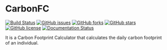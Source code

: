 # CarbonFC
 
[![Build Status](https://travis-ci.com/PriyanshBordia/CarbonFC.svg?branch=main)](https://travis-ci.com/PriyanshBordia/CarbonFC)
[![GitHub issues](https://img.shields.io/github/issues/PriyanshBordia/CarbonFC)](https://github.com/PriyanshBordia/CarbonFC/issues)
[![GitHub forks](https://img.shields.io/github/forks/PriyanshBordia/CarbonFC)](https://github.com/PriyanshBordia/CarbonFC/network)
[![GitHub stars](https://img.shields.io/github/stars/PriyanshBordia/CarbonFC)](https://github.com/PriyanshBordia/CsarbonFC/stargazers)
[![GitHub license](https://img.shields.io/github/license/PriyanshBordia/CarbonFC)](https://github.com/PriyanshBordia/CarbonFC/blob/main/LICENSE)
[![Documentation Status](https://readthedocs.org/projects/carbonfc/badge/?version=latest)](https://carbonfc.readthedocs.io/en/latest/?badge=latest)

It is a Carbon Footprint Calculator that calculates the daily carbon footprint of an individual.